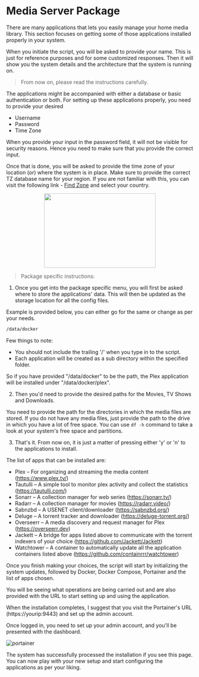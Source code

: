 # Media Server Package

There are many applications that lets you easily manage your home media library. This section focuses on getting some of those applications installed properly in your system.

When you initiate the script, you will be asked to provide your name. This is just for reference purposes and for some customized responses. Then it will show you the system details and the architecture that the system is running on.

>From now on, please read the instructions carefully.

The applications might be accompanied with either a database or basic authentication or both. For setting up these applications properly, you need to provide your desired
- Username
- Password
- Time Zone

When you provide your input in the password field, it will not be visible for security reasons. Hence you need to make sure that you provide the correct input.

Once that is done, you will be asked to provide the time zone of your location (or) where the system is in place. Make sure to provide the correct TZ database name for your region. If you are not familiar with this, you can visit the following link -
[Find Zone](http://www.timezoneconverter.com/cgi-bin/findzone.tzc) and select your country. 

<p align="center">
  <img width="300" height="200" src="https://user-images.githubusercontent.com/101336634/185328347-06021cb5-78b4-4dd1-a476-1b6a1a26e3a2.png">
</p>

>Package specific instructions:

1. Once you get into the package specific menu, you will first be asked where to store the applications' data. This will then be updated as the storage location for all the config files.

Example is provided below, you can either go for the same or change as per your needs.

```sh
/data/docker
```

Few things to note:
 -  You should not include the trailing '/' when you type in to the script.
 -  Each application will be created as a sub directory within the specified folder.

So if you have provided "/data/docker" to be the path, the Plex application will be installed under "/data/docker/plex".

2. Then you'd need to provide the desired paths for the Movies, TV Shows and Downloads.

You need to provide the path for the directories in which the media files are stored. If you do not have any media files, just provide the path to the drive in which you have a lot of free space. You can use `df -h` command to take a look at your system's free space and partitions.

3. That's it. From now on, it is just a matter of pressing either 'y' or 'n' to the applications to install.


The list of apps that can be installed are:

- Plex – For organizing and streaming the media content (https://www.plex.tv/)
- Tautulli – A simple tool to monitor plex activity and collect the statistics (https://tautulli.com/)
- Sonarr – A collection manager for web series (https://sonarr.tv/)
- Radarr – A collection manager for movies (https://radarr.video/)
- Sabnzbd – A USENET client/downloader (https://sabnzbd.org/)
- Deluge – A torrent tracker and downloader (https://deluge-torrent.org/)
- Overseerr – A media discovery and request manager for Plex (https://overseerr.dev)
- Jackett – A bridge for apps listed above to communicate with the torrent indexers of your choice (https://github.com/Jackett/Jackett)
- Watchtower – A container to automatically update all the application containers listed above (https://github.com/containrrr/watchtower)

Once you finish making your choices, the script will start by initializing the system updates, followed by Docker, Docker Compose, Portainer and the list of apps chosen.

You will be seeing what operations are being carried out and are also provided with the URL to start setting up and using the application.

When the installation completes, I suggest that you visit the Portainer's URL (https://yourip:9443) and set up the admin account. 

Once logged in, you need to set up your admin account, and you'll be presented with the dashboard.

![portainer](https://user-images.githubusercontent.com/101336634/158015527-e7d01b42-03b8-4f4f-b0a3-0d343b685a37.png)

The system has successfully processed the installation if you see this page. You can now play with your new setup and start configuring the applications as per your liking.
